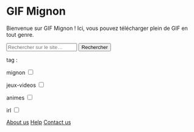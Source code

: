 <!doctype html>
<html lang="fr">
    <head>
        <meta charset="utf-8">
        <title>GifMignon</title>
    </head>

  <body>
    <h1>GIF Mignon</h1>
        <p>Bienvenue sur GIF Mignon ! Ici, vous pouvez télécharger plein de GIF en tout genre.</p>
    <p></p>
    <form role="search">
  <div>
    <input type="search" id="maRecherche" name="q"
     placeholder="Rechercher sur le site…"
     aria-label="Rechercher parmi le contenu du site">
    <button>Rechercher</button>
  </div>
</form>
    <p>tag :</p>
      <p> mignon <input type="checkbox"/></p>
      <p> jeux-videos <input type="checkbox"/></p>
      <p> animes <input type="checkbox"/></p>
      <p> irl <input type="checkbox"/></p>
    <a href="https://maevebestdev.github.io/NSI-aboutus/">About us</a>
    <a href="https://maevebestdev.github.io/NSI-help/">Help</a>
    <a href="https://maevebestdev.github.io/NSI-contactus/">Contact us</a>
    </body>
</html>
